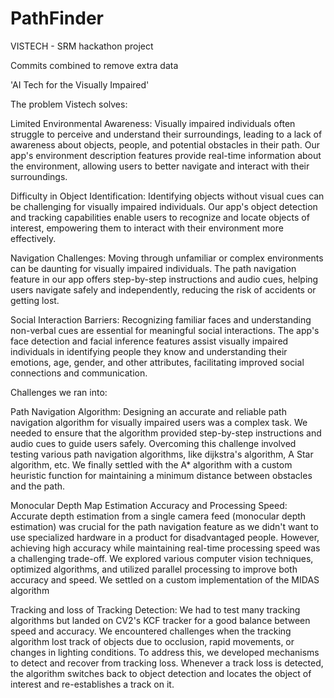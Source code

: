 # PathFinder
VISTECH - SRM hackathon project


Commits combined to remove extra data

'AI Tech for the Visually Impaired'

The problem Vistech solves:

Limited Environmental Awareness: Visually impaired individuals often struggle to perceive and understand their surroundings, leading to a lack of awareness about objects, people, and potential obstacles in their path. Our app's environment description features provide real-time information about the environment, allowing users to better navigate and interact with their surroundings.

Difficulty in Object Identification: Identifying objects without visual cues can be challenging for visually impaired individuals. Our app's object detection and tracking capabilities enable users to recognize and locate objects of interest, empowering them to interact with their environment more effectively.

Navigation Challenges: Moving through unfamiliar or complex environments can be daunting for visually impaired individuals. The path navigation feature in our app offers step-by-step instructions and audio cues, helping users navigate safely and independently, reducing the risk of accidents or getting lost.

Social Interaction Barriers: Recognizing familiar faces and understanding non-verbal cues are essential for meaningful social interactions. The app's face detection and facial inference features assist visually impaired individuals in identifying people they know and understanding their emotions, age, gender, and other attributes, facilitating improved social connections and communication.

Challenges we ran into:

Path Navigation Algorithm: Designing an accurate and reliable path navigation algorithm for visually impaired users was a complex task. We needed to ensure that the algorithm provided step-by-step instructions and audio cues to guide users safely. Overcoming this challenge involved testing various path navigation algorithms, like dijkstra's algorithm, A Star algorithm, etc. We finally settled with the A* algorithm with a custom heuristic function for maintaining a minimum distance between obstacles and the path.

Monocular Depth Map Estimation Accuracy and Processing Speed: Accurate depth estimation from a single camera feed (monocular depth estimation) was crucial for the path navigation feature as we didn't want to use specialized hardware in a product for disadvantaged people. However, achieving high accuracy while maintaining real-time processing speed was a challenging trade-off. We explored various computer vision techniques, optimized algorithms, and utilized parallel processing to improve both accuracy and speed. We settled on a custom implementation of the MIDAS algorithm

Tracking and loss of Tracking Detection: We had to test many tracking algorithms but landed on CV2's KCF tracker for a good balance between speed and accuracy. We encountered challenges when the tracking algorithm lost track of objects due to occlusion, rapid movements, or changes in lighting conditions. To address this, we developed mechanisms to detect and recover from tracking loss. Whenever a track loss is detected, the algorithm switches back to object detection and locates the object of interest and re-establishes a track on it.

